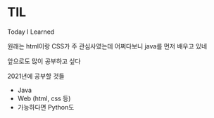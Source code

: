 # TIL
Today I Learned

원래는 html이랑 CSS가 주 관심사였는데 어쩌다보니 java를 먼저 배우고 있네

앞으로도 많이 공부하고 싶다

2021년에 공부할 것들
- Java
- Web (html, css 등)
- 가능하다면 Python도
